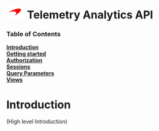 # ![logo](/docs/branding.bmp) Telemetry Analytics API

### Table of Contents
[**Introduction**](/README.md)<br>
[**Getting started**](/GettingStarted.md)<br>
[**Authorization**](/docs/Authorization.md)<br>
[**Sessions**](/docs/Sessions.md)<br>
[**Query Parameters**](/docs/QueryParameters.md)<br>
[**Views**](/docs/Views.md)<br>


# Introduction

(High level Introduction)


